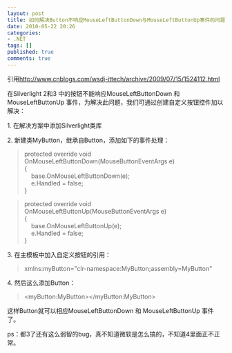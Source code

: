 ```yaml
---
layout: post
title: 如何解决Button不响应MouseLeftButtonDown与MouseLeftButtonUp事件的问题
date: 2010-05-22 20:26
categories:
- .NET
tags: []
published: true
comments: true
---
```

<p><p>引用<a title="http://www.cnblogs.com/wsdj-ittech/archive/2009/07/15/1524112.html" href="http://www.cnblogs.com/wsdj-ittech/archive/2009/07/15/1524112.html">http://www.cnblogs.com/wsdj-ittech/archive/2009/07/15/1524112.html</a></p>  <p>在Silverlight 2和3 中的按钮不能响应MouseLeftButtonDown 和 MouseLeftButtonUp 事件，为解决此问题，我们可通过创建自定义按钮控件加以解决：</p>  <p>1. 在解决方案中添加Silverlight类库</p>  <p>2. 新建类MyButton，继承自Button，添加如下的事件处理：</p>  <blockquote>   <p>protected override void OnMouseLeftButtonDown(MouseButtonEventArgs e)      <br />{&#160; <br />&#160;&#160;&#160; base.OnMouseLeftButtonDown(e);       <br />&#160;&#160;&#160; e.Handled = false;       <br />} </p> </blockquote>  <blockquote>   <p>protected override void OnMouseLeftButtonUp(MouseButtonEventArgs e)      <br />{&#160; <br />&#160;&#160;&#160; base.OnMouseLeftButtonUp(e);&#160; <br />&#160;&#160;&#160; e.Handled = false;       <br />}</p> </blockquote>  <p>3. 在主模板中加入自定义按钮的引用：</p>  <blockquote>   <p>xmlns:myButton=&quot;clr-namespace:MyButton;assembly=MyButton&quot;</p> </blockquote>  <p>4. 然后这么添加Button：</p>  <blockquote>   <p>&lt;myButton:MyButton&gt;&lt;/myButton:MyButton&gt;</p> </blockquote>  <p>这样Button就可以相应MouseLeftButtonDown 和 MouseLeftButtonUp 事件了。</p>  <p>ps：都3了还有这么弱智的bug，真不知道微软是怎么搞的，不知道4里面正不正常。</p></p>
